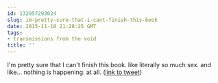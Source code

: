```yaml
---
id: 132957293024
slug: im-pretty-sure-that-i-cant-finish-this-book
date: 2015-11-10 21:28:25 GMT
tags:
- transmissions from the void
title: ''
---
```

I'm pretty sure that I can't finish this book. like literally so much sex. and like... nothing is happening. at all. (<a href="http://twitter.com/mxbees/status/664191971104325633">link to tweet</a>)